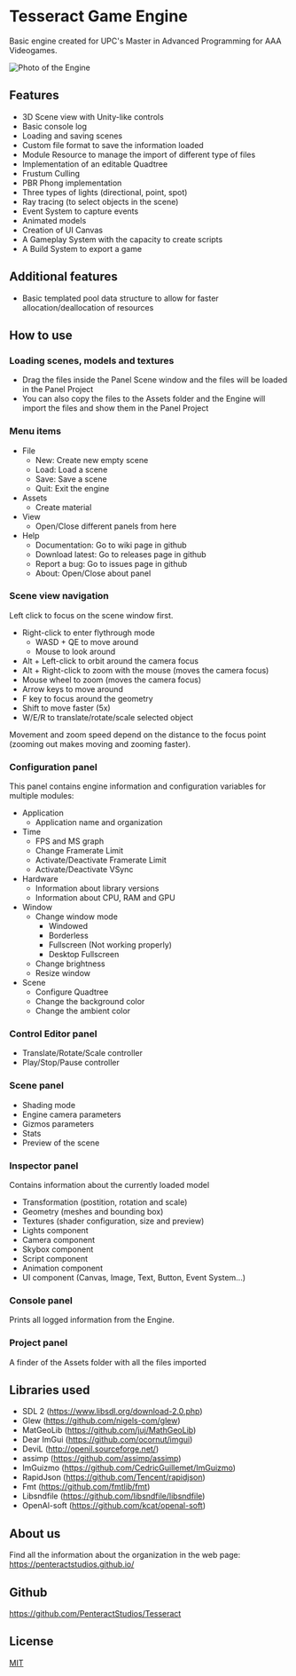 # Tesseract Game Engine

Basic engine created for UPC's Master in Advanced Programming for AAA Videogames.

![Photo of the Engine](https://imgur.com/NPpU4XW.jpeg)

## Features

- 3D Scene view with Unity-like controls
- Basic console log
- Loading and saving scenes
- Custom file format to save the information loaded
- Module Resource to manage the import of different type of files
- Implementation of an editable Quadtree
- Frustum Culling
- PBR Phong implementation
- Three types of lights (directional, point, spot)
- Ray tracing (to select objects in the scene)
- Event System to capture events
- Animated models 
- Creation of UI Canvas
- A Gameplay System with the capacity to create scripts
- A Build System to export a game

## Additional features

- Basic templated pool data structure to allow for faster allocation/deallocation of resources

## How to use

### Loading scenes, models and textures

- Drag the files inside the Panel Scene window and the files will be loaded in the Panel Project
- You can also copy the files to the Assets folder and the Engine will import the files and show them in the Panel Project

### Menu items

- File
  - New: Create new empty scene
  - Load: Load a scene 
  - Save: Save a scene
  - Quit: Exit the engine
- Assets
  - Create material
- View
  - Open/Close different panels from here
- Help
  - Documentation: Go to wiki page in github
  - Download latest: Go to releases page in github
  - Report a bug: Go to issues page in github
  - About: Open/Close about panel

### Scene view navigation

Left click to focus on the scene window first.

- Right-click to enter flythrough mode
  - WASD + QE to move around
  - Mouse to look around
- Alt + Left-click to orbit around the camera focus
- Alt + Right-click to zoom with the mouse (moves the camera focus)
- Mouse wheel to zoom (moves the camera focus)
- Arrow keys to move around
- F key to focus around the geometry
- Shift to move faster (5x)
- W/E/R to translate/rotate/scale selected object

Movement and zoom speed depend on the distance to the focus point (zooming out makes moving and zooming faster).

### Configuration panel

This panel contains engine information and configuration variables for multiple modules:

- Application
  - Application name and organization
- Time
  - FPS and MS graph
  - Change Framerate Limit
  - Activate/Deactivate Framerate Limit
  - Activate/Deactivate VSync
- Hardware
  - Information about library versions
  - Information about CPU, RAM and GPU
- Window
  - Change window mode
    - Windowed
    - Borderless
    - Fullscreen (Not working properly)
    - Desktop Fullscreen
  - Change brightness
  - Resize window
- Scene
  - Configure Quadtree
  - Change the background color
  - Change the ambient color

### Control Editor panel
- Translate/Rotate/Scale controller
- Play/Stop/Pause controller

### Scene panel
- Shading mode
- Engine camera parameters
- Gizmos parameters
- Stats
- Preview of the scene

### Inspector panel
Contains information about the currently loaded model

- Transformation (postition, rotation and scale)
- Geometry (meshes and bounding box)
- Textures (shader configuration, size and preview)
- Lights component
- Camera component
- Skybox component
- Script component
- Animation component
- UI component (Canvas, Image, Text, Button, Event System...)


### Console panel

Prints all logged information from the Engine.

### Project panel

A finder of the Assets folder with all the files imported

## Libraries used

- SDL 2 (https://www.libsdl.org/download-2.0.php)
- Glew (https://github.com/nigels-com/glew)
- MatGeoLib (https://github.com/juj/MathGeoLib)
- Dear ImGui (https://github.com/ocornut/imgui)
- DeviL (http://openil.sourceforge.net/)
- assimp (https://github.com/assimp/assimp)
- ImGuizmo (https://github.com/CedricGuillemet/ImGuizmo)
- RapidJson (https://github.com/Tencent/rapidjson)
- Fmt (https://github.com/fmtlib/fmt)
- Libsndfile (https://github.com/libsndfile/libsndfile)
- OpenAl-soft (https://github.com/kcat/openal-soft)

## About us

Find all the information about the organization in the web page:
https://penteractstudios.github.io/

## Github

https://github.com/PenteractStudios/Tesseract

## License

[MIT](./LICENSE)

